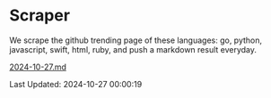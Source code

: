 # Scraper

We scrape the github trending page of these languages: go, python, javascript, swift, html, ruby, and push a markdown result everyday.

[2024-10-27.md](https://github.com/henson/Scraper/blob/master/2024-10-27.md)

Last Updated: 2024-10-27 00:00:19